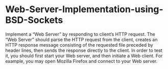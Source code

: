 # Web-Server-Implementation-using-BSD-Sockets

Implement a “Web Server” by responding to client’s HTTP request. The “Web Server” should parse the HTTP request from the client, creates an HTTP response message consisting of the requested file preceded by header lines, then sends the response directly to the client. In order to test it, you should first start your Web server, and then initiate a Web client. For example, you may open Mozilla Firefox and connect to your Web server.
